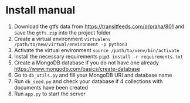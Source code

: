 # Install manual

1. Download the gtfs data from https://transitfeeds.com/p/praha/801 and save the `gtfs.zip` into the project folder
2. Create a virtual environment `virtualenv /path/to/new/virtual/environment -p python3`
3. Activate the virtual environment `source /path/to/venv/bin/activate`
4. Install the necessary requirements `pip3 install -r requirements.txt`
5. Create a MongoDB database if you do not have one already https://www.mongodb.com/basics/create-database 
6. Go to `db_utils.py` and fill your MongoDB URI and database name
7. Run `db_seed.py` and check your database if 4 collections with documents have been created
8. Run `app.py` to start the server